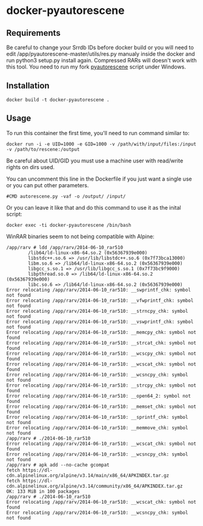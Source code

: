 # docker-pyautorescene

Requirements
------------
Be careful to change your Srrdb IDs before docker build or you will need to edit /app/pyautorescene-master/utils/res.py manualy inside the docker and run python3 setup.py install again. Compressed RARs will doesn't work with this tool. You need to run my fork [pyautorescene](https://github.com/jaloji/pyautorescene) script under Windows.

Installation
-----

```
docker build -t docker-pyautorescene .
```

Usage
-----
To run this container the first time, you'll need to run command similar to:

```
docker run -i -e UID=1000 -e GID=1000 -v /path/with/input/files:/input -v /path/to/rescene:/output
```
Be careful about UID/GID you must use a machine user with read/write rights on dirs used.

You can uncomment this line in the Dockerfile if you just want a single use or you can put other parameters.
```
#CMD autorescene.py -vaf -o /output/ /input/
```
Or you can leave it like that and do this command to use it as the inital script:
```
docker exec -ti docker-pyautorescene /bin/bash
```

WinRAR binaries seem to not being compatible with Alpine:
```
/app/rarv # ldd /app/rarv/2014-06-10_rar510
        /lib64/ld-linux-x86-64.so.2 (0x56367939e000)
        libstdc++.so.6 => /usr/lib/libstdc++.so.6 (0x7f73bca13000)
        libm.so.6 => /lib64/ld-linux-x86-64.so.2 (0x56367939e000)
        libgcc_s.so.1 => /usr/lib/libgcc_s.so.1 (0x7f73bc9f9000)
        libpthread.so.0 => /lib64/ld-linux-x86-64.so.2 (0x56367939e000)
        libc.so.6 => /lib64/ld-linux-x86-64.so.2 (0x56367939e000)
Error relocating /app/rarv/2014-06-10_rar510: __swprintf_chk: symbol not found
Error relocating /app/rarv/2014-06-10_rar510: __vfwprintf_chk: symbol not found
Error relocating /app/rarv/2014-06-10_rar510: __strncpy_chk: symbol not found
Error relocating /app/rarv/2014-06-10_rar510: __vswprintf_chk: symbol not found
Error relocating /app/rarv/2014-06-10_rar510: __memcpy_chk: symbol not found
Error relocating /app/rarv/2014-06-10_rar510: __strcat_chk: symbol not found
Error relocating /app/rarv/2014-06-10_rar510: __wcscpy_chk: symbol not found
Error relocating /app/rarv/2014-06-10_rar510: __wcscat_chk: symbol not found
Error relocating /app/rarv/2014-06-10_rar510: __wcsncpy_chk: symbol not found
Error relocating /app/rarv/2014-06-10_rar510: __strcpy_chk: symbol not found
Error relocating /app/rarv/2014-06-10_rar510: __open64_2: symbol not found
Error relocating /app/rarv/2014-06-10_rar510: __memset_chk: symbol not found
Error relocating /app/rarv/2014-06-10_rar510: __sprintf_chk: symbol not found
Error relocating /app/rarv/2014-06-10_rar510: __memmove_chk: symbol not found
/app/rarv # ./2014-06-10_rar510 
Error relocating /app/rarv/2014-06-10_rar510: __wcscat_chk: symbol not found
Error relocating /app/rarv/2014-06-10_rar510: __wcsncpy_chk: symbol not found
/app/rarv # apk add --no-cache gcompat
fetch https://dl-cdn.alpinelinux.org/alpine/v3.14/main/x86_64/APKINDEX.tar.gz
fetch https://dl-cdn.alpinelinux.org/alpine/v3.14/community/x86_64/APKINDEX.tar.gz
OK: 133 MiB in 100 packages
/app/rarv # ./2014-06-10_rar510 
Error relocating /app/rarv/2014-06-10_rar510: __wcscat_chk: symbol not found
Error relocating /app/rarv/2014-06-10_rar510: __wcsncpy_chk: symbol not found
```
